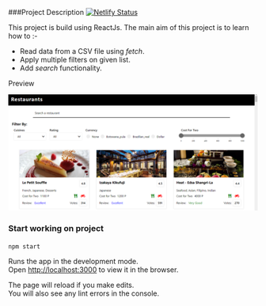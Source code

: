 ###Project Description
[![Netlify Status](https://api.netlify.com/api/v1/badges/fd6a0bc7-aa01-4640-a1b0-4ae768421122/deploy-status)](https://restraurant-app.netlify.app/)  

This project is build using ReactJs. The main aim of this project is to learn how to :-  

- Read data from a CSV file using _fetch_.
- Apply multiple filters on given list.
- Add _search_ functionality.

Preview

![](public/restaurantApp.png)
 
### Start working on project
`npm start`

Runs the app in the development mode.<br />
Open [http://localhost:3000](http://localhost:3000) to view it in the browser.

The page will reload if you make edits.<br />
You will also see any lint errors in the console.
